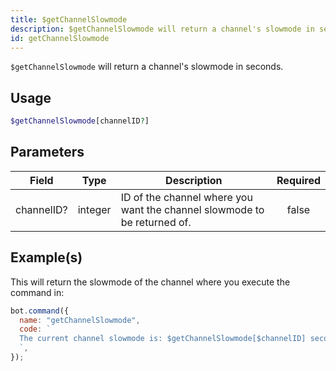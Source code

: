 ```yaml
---
title: $getChannelSlowmode
description: $getChannelSlowmode will return a channel's slowmode in seconds.
id: getChannelSlowmode
---
```


`$getChannelSlowmode` will return a channel's slowmode in seconds.

## Usage

```php
$getChannelSlowmode[channelID?]
```

## Parameters

| Field      | Type    | Description                                                              | Required |
| ---------- | ------- | ------------------------------------------------------------------------ | :------: |
| channelID? | integer | ID of the channel where you want the channel slowmode to be returned of. |  false   |

## Example(s)

This will return the slowmode of the channel where you execute the command in:

```javascript
bot.command({
  name: "getChannelSlowmode",
  code: `
  The current channel slowmode is: $getChannelSlowmode[$channelID] seconds!
  `,
});
```
